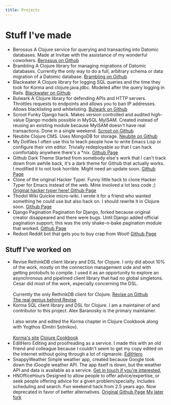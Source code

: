 ```yaml
---
title: Projects
---
```


# Stuff I've made

<ul class="projects">
      <li>
        <project>Berossus</project>
        A Clojure service for querying and transacting into Datomic databases. Made at 
        Invitae with the assistance of my wonderful coworkers.
        <a href="github.com/bitemyapp/berossus target="_blank">Berossus on Github</a>
      </li>
      <li>
        <project>Brambling</project>
        A Clojure library for managing migrations of Datomic databases. Currently the only
        way to do a full, arbitrary schema or data migration of a Datomic database.
        <a href="github.com/bitemyapp/brambling" target="_blank">Brambling on Github</a>
      </li>
      <li>
        <project>Blackwater</project>
        A Clojure library for logging SQL queries and the time they
        took for Korma and clojure.java.jdbc. Modeled after the query logging in Rails.
        <a href="github.com/bitemyapp/blackwater" target="_blank">Blackwater on Github</a>
      </li>
      <li>
        <project>Bulwark</project>
        A Clojure library for defending APIs and HTTP servers. Throttles requests to
        endpoints and allows you to ban IP addresses. Allows blacklisting and whitelisting.
        <a href="github.com/bitemyapp/bulwark target="_blank">Bulwark on Github</a>
      </li>
      <li>
        <project>Scroot</project>
        Funky Django hack. Makes version controlled
        and audited high-value Django models possible
        in MySQL MyISAM. Created instead of reusing an
        existing module because MyISAM doesn't have
        real transactions. Done in a single weekend.
        <a href="http://github.com/bitemyapp/scroot/">Scroot on Github</a>
      </li>
      <li>
        <project>Neubite</project>
        Clojure CMS. Uses MongoDB for storage.
        <a href="http://github.com/bitemyapp/neubite/">Neubite on Github</a>
      </li>
      <li>
        <project>My Dotfiles</project>
        I often use this to teach people how to write Emacs
        Lisp or configure their vim editor. Trivially
        redeployable so that I can hack comfortably anywhere
        there's a *nix.
        <a href="https://github.com/bitemyapp/dotfiles/">Github Page</a>
      </li>
      <li>
        <project>Github Dark Theme</project>
        Started from somebody else's work that I can't track down from awhile
        back, it's a dark theme for Github that actually works. I modified it
        to not look horrible. Might need an update soon.
        <a href="https://github.com/bitemyapp/github-dark-theme">Github Page</a>
      </li>
      <li>
        <project>Clone of the original Hacker Typer.</project>
        Funny little hack to clone Hacker Typer for Emacs instead of the
        web. Mine involved a lot less code ;)
        <a href="http://hackertyper.net/">
          Original hacker typer here!
        </a>
        <a href="https://github.com/bitemyapp/hacker-type-emacs">Github Page</a>
      </li>
      <li>
        <project>Thodol Wiki</project>
        Quickie micro-wiki. I wrote it for a friend who wanted
        something he could use but also hack on. I should rewrite
        it in Clojure soon.
        <a href="https://github.com/bitemyapp/thodol">Github Page</a>
      </li>
      <li>
        <project>Django Pagination</project>
        Pagination for Django, forked because original
        creator disappeared and there were bugs. Until Django
        added official pagination support, this was the only
        shake-n-bake pagination module that worked.
        <a href="https://github.com/bitemyapp/pagination">Github Page</a>
      </li>
      <li>
        <project>Redoot</project>
        Reddit bot that gets you to buy crap from Woot!
        <a href="https://github.com/bitemyapp/redoot">Github Page</a>
      </li>
    </ul>
    <h2>
      Stuff I've worked on
    </h2>
    <ul class="projects">
      <li>
        <project>Revise</project>
        RethinkDB client library and DSL for Clojure. I only did about 10% of the work,
        mostly on the connection management side and with getting protobufs to compile. 
        I used it as an opportunity to explore an asynchronous and pipelined client library 
        that had no global singletons. Cesar did most of the work, especially
        concerning the DSL.
        <br><br>
        Currently the only RethinkDB client for Clojure.
        <a href="github.com/bitemyapp/revise/" target="_blank">Revise on Github</a>
        <br>
        <a href="github.com/cesarbp/" target="_blank">The real genius behind Revise</a>
      </li>
      <li>
        <project>Korma</project>
        SQL client library and DSL for Clojure. I am a maintainer of and contributor to
        this project. Alex Baranosky is the primary maintainer.
        <br><br>
        I also wrote and edited the Korma chapter in Clojure Cookbook along with
        Yogthos (Dmitri Sotnikov).
        <br><br>
        <a href="sqlkorma.com" target="_blank">Korma's site</a>
        <a href="http://clojure-cookbook.com/" target="_blank">Clojure Cookbook</a>
      </li>
      <li>
        <project>EditHero</project>
        Editing and proofreading as a service. I made this with an old friend
        and colleague because I couldn't seem to get my copy edited on the internet
        without going through a lot of rigmarole.
        <a href="https://www.edithero.com/" target="_blank">EditHero</a>
      </li>
      <li>
        <project>SnappyWeather</project>
        Simple weather app, created because Google took down the iGoogle weather API.
        The app itself is down, but the weather API and data is available as a service.
        <a href="mailto:cma@bitemyapp.com">Get in touch if you're interested.</a>
      </li>
      <li>
        <project>HNOfficeHours</project>
        Designed to allow people to offer advice/expertise, or seek
        people offering advice for a given problem/specialty. Includes
        scheduling and search. Fun weekend hack from 2.5 years ago.
        Now deprecated in favor of better alternatives.
        <a href="https://github.com/ezl/hnofficehours/">Original Github Page</a>
        <a href="https://github.com/bitemyapp/hnofficehours/">My later fork</a>
      </li>
    </ul>
